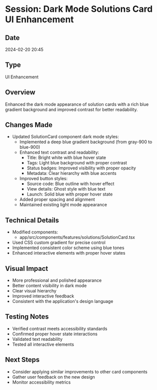 # Session: Dark Mode Solutions Card UI Enhancement

## Date
2024-02-20 20:45

## Type
UI Enhancement

## Overview
Enhanced the dark mode appearance of solution cards with a rich blue gradient background and improved contrast for better readability.

## Changes Made
- Updated SolutionCard component dark mode styles:
  - Implemented a deep blue gradient background (from gray-900 to blue-900)
  - Enhanced text contrast and readability:
    - Title: Bright white with blue hover state
    - Tags: Light blue background with proper contrast
    - Status badges: Improved visibility with proper opacity
    - Metadata: Clear hierarchy with blue accents
  - Improved button styles:
    - Source code: Blue outline with hover effect
    - View details: Ghost style with blue text
    - Launch: Solid blue with proper hover state
  - Added proper spacing and alignment
  - Maintained existing light mode appearance

## Technical Details
- Modified components:
  - app/src/components/features/solutions/SolutionCard.tsx
- Used CSS custom gradient for precise control
- Implemented consistent color scheme using blue tones
- Enhanced interactive elements with proper hover states

## Visual Impact
- More professional and polished appearance
- Better content visibility in dark mode
- Clear visual hierarchy
- Improved interactive feedback
- Consistent with the application's design language

## Testing Notes
- Verified contrast meets accessibility standards
- Confirmed proper hover state interactions
- Validated text readability
- Tested all interactive elements

## Next Steps
- Consider applying similar improvements to other card components
- Gather user feedback on the new design
- Monitor accessibility metrics